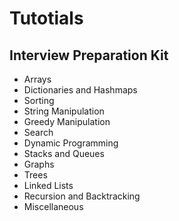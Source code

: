 # Tutotials

## Interview Preparation Kit

+ Arrays
+ Dictionaries and Hashmaps
+ Sorting
+ String Manipulation
+ Greedy Manipulation
+ Search
+ Dynamic Programming
+ Stacks and Queues
+ Graphs
+ Trees
+ Linked Lists
+ Recursion and Backtracking
+ Miscellaneous